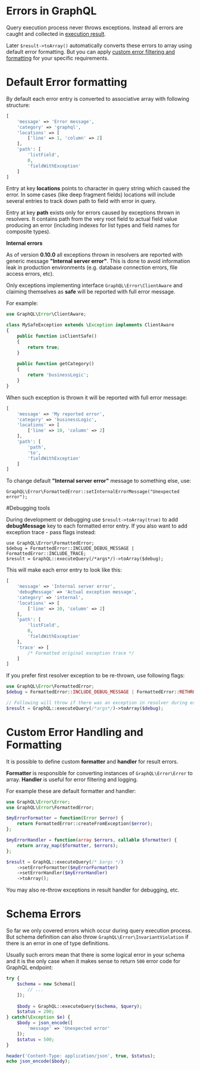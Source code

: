 # Errors in GraphQL

Query execution process never throws exceptions. Instead all errors are caught and collected in 
[execution result](executing-queries/#execution-result).

Later `$result->toArray()` automatically converts these errors to array using default 
error formatting. But you can apply [custom error filtering and formatting](#custom-error-filtering-and-formatting)
for your specific requirements.

# Default Error formatting
By default each error entry is converted to associative array with following structure:

```php
[
    'message' => 'Error message',
    'category' => 'graphql',
    'locations' => [
        ['line' => 1, 'column' => 2]
    ],
    'path': [
        'listField',
        0,
        'fieldWithException'
    ]
]
```
Entry at key **locations** points to character in query string which caused the error.
In some cases (like deep fragment fields) locations will include several entries to track down path to 
field with error in query.

Entry at key **path** exists only for errors caused by exceptions thrown in resolvers. It contains path 
from the very root field to actual field value producing an error 
(including indexes for list types and field names for composite types). 

**Internal errors**

As of version **0.10.0** all exceptions thrown in resolvers are reported with generic message **"Internal server error"**.
This is done to avoid information leak in production environments (e.g. database connection errors, file access errors, etc).

Only exceptions implementing interface `GraphQL\Error\ClientAware` and claiming themselves as **safe** will 
be reported with full error message.

For example:
```php
use GraphQL\Error\ClientAware;

class MySafeException extends \Exception implements ClientAware
{
    public function isClientSafe()
    {
        return true;
    }
    
    public function getCategory()
    {
        return 'businessLogic';
    }
}
```
When such exception is thrown it will be reported with full error message:
```php
[
    'message' => 'My reported error',
    'category' => 'businessLogic',
    'locations' => [
        ['line' => 10, 'column' => 2]
    ],
    'path': [
        'path',
        'to',
        'fieldWithException'
    ]
]
```

To change default **"Internal server error"** message to something else, use: 
```
GraphQL\Error\FormattedError::setInternalErrorMessage("Unexpected error");
```

#Debugging tools

During development or debugging use `$result->toArray(true)` to add **debugMessage** key to 
each formatted error entry. If you also want to add exception trace - pass flags instead:

```
use GraphQL\Error\FormattedError;
$debug = FormattedError::INCLUDE_DEBUG_MESSAGE | FormattedError::INCLUDE_TRACE;
$result = GraphQL::executeQuery(/*args*/)->toArray($debug);
```

This will make each error entry to look like this:
```php
[
    'message' => 'Internal server error',
    'debugMessage' => 'Actual exception message',
    'category' => 'internal',
    'locations' => [
        ['line' => 10, 'column' => 2]
    ],
    'path': [
        'listField',
        0,
        'fieldWithException'
    ],
    'trace' => [
        /* Formatted original exception trace */
    ]
]
```

If you prefer first resolver exception to be re-thrown, use following flags:
```php
use GraphQL\Error\FormattedError;
$debug = FormattedError::INCLUDE_DEBUG_MESSAGE | FormattedError::RETHROW_RESOLVER_EXCEPTIONS;

// Following will throw if there was an exception in resolver during execution:
$result = GraphQL::executeQuery(/*args*/)->toArray($debug); 
```

# Custom Error Handling and Formatting
It is possible to define custom **formatter** and **handler** for result errors.

**Formatter** is responsible for converting instances of `GraphQL\Error\Error` to array.
**Handler** is useful for error filtering and logging. 

For example these are default formatter and handler:

```php
use GraphQL\Error\Error;
use GraphQL\Error\FormattedError;

$myErrorFormatter = function(Error $error) {
    return FormattedError::createFromException($error);
};

$myErrorHandler = function(array $errors, callable $formatter) {
    return array_map($formatter, $errors);
};

$result = GraphQL::executeQuery(/* $args */)
    ->setErrorFormatter($myErrorFormatter)
    ->setErrorHandler($myErrorHandler)
    ->toArray();
```

You may also re-throw exceptions in result handler for debugging, etc.

# Schema Errors
So far we only covered errors which occur during query execution process. But schema definition can 
also throw `GraphQL\Error\InvariantViolation` if there is an error in one of type definitions.

Usually such errors mean that there is some logical error in your schema and it is the only case 
when it makes sense to return `500` error code for GraphQL endpoint:

```php
try {
    $schema = new Schema([
        // ...
    ]);
    
    $body = GraphQL::executeQuery($schema, $query);
    $status = 200;
} catch(\Exception $e) {
    $body = json_encode([
        'message' => 'Unexpected error'
    ]);
    $status = 500;
}

header('Content-Type: application/json', true, $status);
echo json_encode($body);
```
